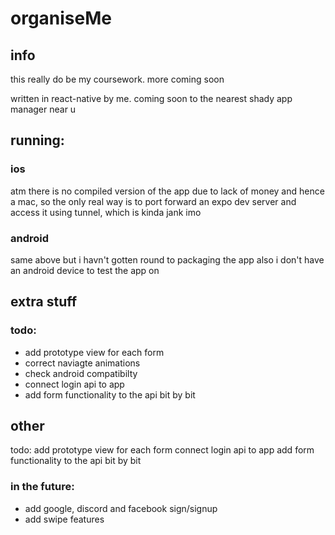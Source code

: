 # organiseMe

## info
this really do be my coursework. more coming soon

written in react-native by me. coming soon to the nearest shady app manager near u

## running:
### ios
atm there is no compiled version of the app due to lack of money and hence a mac, so the only real way is
to port forward an expo dev server and access it using tunnel, which is kinda jank imo
### android 
same above but i havn't gotten round to packaging the app
also i don't have an android device to test the app on


## extra stuff
### todo:
* add prototype view for each form
* correct naviagte animations
* check android compatibilty
* connect login api to app
* add form functionality to the api bit by bit

## other
todo:
add prototype view for each form
connect login api to app
add form functionality to the api bit by bit

### in the future:
* add google, discord and facebook sign/signup
* add swipe features
